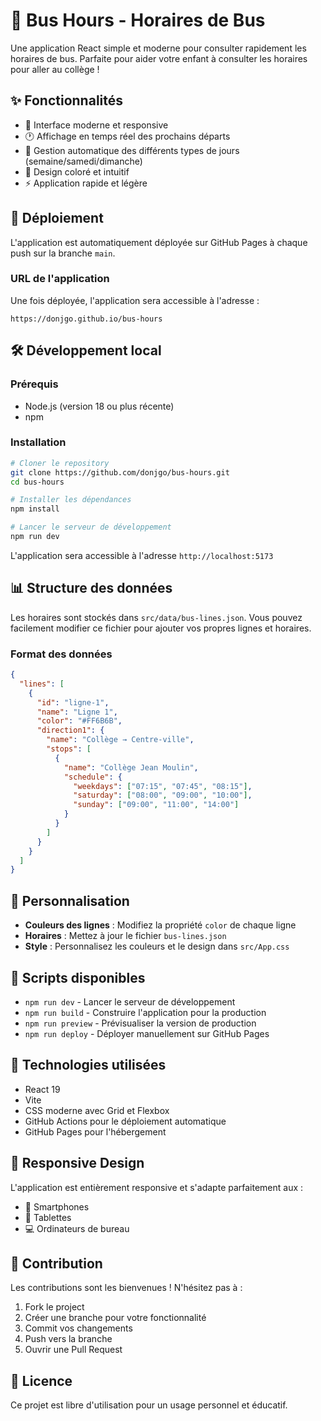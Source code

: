 # 🚌 Bus Hours - Horaires de Bus

Une application React simple et moderne pour consulter rapidement les horaires de bus. Parfaite pour aider votre enfant à consulter les horaires pour aller au collège !

## ✨ Fonctionnalités

- 📱 Interface moderne et responsive
- 🕐 Affichage en temps réel des prochains départs
- 📅 Gestion automatique des différents types de jours (semaine/samedi/dimanche)
- 🎨 Design coloré et intuitif
- ⚡ Application rapide et légère

## 🚀 Déploiement

L'application est automatiquement déployée sur GitHub Pages à chaque push sur la branche `main`.

### URL de l'application

Une fois déployée, l'application sera accessible à l'adresse :

```
https://donjgo.github.io/bus-hours
```

## 🛠️ Développement local

### Prérequis

- Node.js (version 18 ou plus récente)
- npm

### Installation

```bash
# Cloner le repository
git clone https://github.com/donjgo/bus-hours.git
cd bus-hours

# Installer les dépendances
npm install

# Lancer le serveur de développement
npm run dev
```

L'application sera accessible à l'adresse `http://localhost:5173`

## 📊 Structure des données

Les horaires sont stockés dans `src/data/bus-lines.json`. Vous pouvez facilement modifier ce fichier pour ajouter vos propres lignes et horaires.

### Format des données

```json
{
  "lines": [
    {
      "id": "ligne-1",
      "name": "Ligne 1",
      "color": "#FF6B6B",
      "direction1": {
        "name": "Collège → Centre-ville",
        "stops": [
          {
            "name": "Collège Jean Moulin",
            "schedule": {
              "weekdays": ["07:15", "07:45", "08:15"],
              "saturday": ["08:00", "09:00", "10:00"],
              "sunday": ["09:00", "11:00", "14:00"]
            }
          }
        ]
      }
    }
  ]
}
```

## 🎨 Personnalisation

- **Couleurs des lignes** : Modifiez la propriété `color` de chaque ligne
- **Horaires** : Mettez à jour le fichier `bus-lines.json`
- **Style** : Personnalisez les couleurs et le design dans `src/App.css`

## 📝 Scripts disponibles

- `npm run dev` - Lancer le serveur de développement
- `npm run build` - Construire l'application pour la production
- `npm run preview` - Prévisualiser la version de production
- `npm run deploy` - Déployer manuellement sur GitHub Pages

## 🔧 Technologies utilisées

- React 19
- Vite
- CSS moderne avec Grid et Flexbox
- GitHub Actions pour le déploiement automatique
- GitHub Pages pour l'hébergement

## 📱 Responsive Design

L'application est entièrement responsive et s'adapte parfaitement aux :

- 📱 Smartphones
- 📱 Tablettes
- 💻 Ordinateurs de bureau

## 🤝 Contribution

Les contributions sont les bienvenues ! N'hésitez pas à :

1. Fork le project
2. Créer une branche pour votre fonctionnalité
3. Commit vos changements
4. Push vers la branche
5. Ouvrir une Pull Request

## 📄 Licence

Ce projet est libre d'utilisation pour un usage personnel et éducatif.
